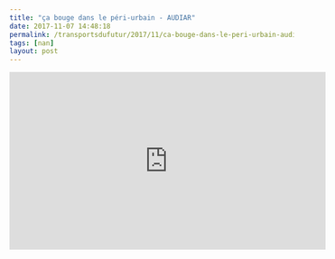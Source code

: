 ```yaml
---
title: "ça bouge dans le péri-urbain - AUDIAR"
date: 2017-11-07 14:48:18
permalink: /transportsdufutur/2017/11/ca-bouge-dans-le-peri-urbain-audiar.html
tags: [nan]
layout: post
---
```


<iframe width="560" height="315" src="https://www.youtube.com/embed/itBc7euRJX0" frameborder="0" allowfullscreen></iframe>
